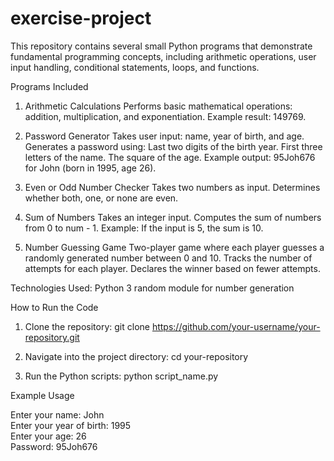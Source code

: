 # exercise-project
This repository contains several small Python programs that demonstrate fundamental programming concepts, including arithmetic operations, user input handling, conditional statements, loops, and functions.

Programs Included
1. Arithmetic Calculations
Performs basic mathematical operations: addition, multiplication, and exponentiation.
Example result: 149769.

2. Password Generator
Takes user input: name, year of birth, and age.
Generates a password using:
Last two digits of the birth year.
First three letters of the name.
The square of the age.
Example output: 95Joh676 for John (born in 1995, age 26).

3. Even or Odd Number Checker
Takes two numbers as input.
Determines whether both, one, or none are even.

4. Sum of Numbers
Takes an integer input.
Computes the sum of numbers from 0 to num - 1.
Example: If the input is 5, the sum is 10.

5. Number Guessing Game
Two-player game where each player guesses a randomly generated number between 0 and 10.
Tracks the number of attempts for each player.
Declares the winner based on fewer attempts.

Technologies Used:
Python 3
random module for number generation

How to Run the Code

1. Clone the repository:
   git clone https://github.com/your-username/your-repository.git

2. Navigate into the project directory:
   cd your-repository

3. Run the Python scripts:
   python script_name.py

Example Usage

Enter your name: John  
Enter your year of birth: 1995  
Enter your age: 26  
Password: 95Joh676  
